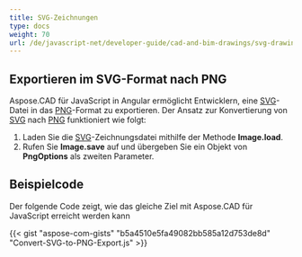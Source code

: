 ```yaml
---
title: SVG-Zeichnungen
type: docs
weight: 70
url: /de/javascript-net/developer-guide/cad-and-bim-drawings/svg-drawings/
---
```


## **Exportieren im SVG-Format nach PNG**

Aspose.CAD für JavaScript in Angular ermöglicht Entwicklern, eine [SVG](https://docs.fileformat.com/page-description-language/svg/)-Datei in das [PNG](https://docs.fileformat.com/image/png/)-Format zu exportieren.
Der Ansatz zur Konvertierung von [SVG](https://docs.fileformat.com/page-description-language/svg/) nach [PNG](https://docs.fileformat.com/image/png/) funktioniert wie folgt:

1. Laden Sie die [SVG](https://docs.fileformat.com/page-description-language/svg/)-Zeichnungsdatei mithilfe der Methode **Image.load**.
1. Rufen Sie **Image.save** auf und übergeben Sie ein Objekt von **PngOptions** als zweiten Parameter.

## Beispielcode

Der folgende Code zeigt, wie das gleiche Ziel mit Aspose.CAD für JavaScript erreicht werden kann

{{< gist "aspose-com-gists" "b5a4510e5fa49082bb585a12d753de8d" "Convert-SVG-to-PNG-Export.js" >}}
